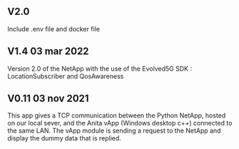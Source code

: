 V2.0
----
Include .env file and docker file

V1.4 03 mar 2022
----------------
Version 2.0 of the NetApp with the use of the Evolved5G SDK : LocationSubscriber and QosAwareness


V0.11 03 nov 2021
-----------------
This app gives a TCP communication between the Python NetApp, hosted on our local sever, and the Anita vApp (Windows desktop c++) connected to the same LAN. The vApp module is sending a request to the NetApp and display the dummy data that is replied.